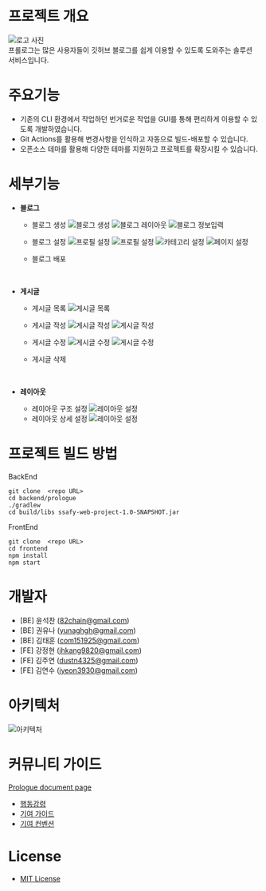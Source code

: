 # **프로젝트 개요**

![로고 사진](./README.assets/%EB%9E%9C%EB%94%A9.png) <br>
프롤로그는 많은 사용자들이 깃허브 블로그를 쉽게 이용할 수 있도록 도와주는 솔루션 서비스입니다. </br>

# **주요기능**

- 기존의 CLI 환경에서 작업하던 번거로운 작업을 GUI를 통해 편리하게 이용할 수 있도록 개발하였습니다.
- Git Actions를 활용해 변경사항을 인식하고 자동으로 빌드-배포할 수 있습니다.
- 오픈소스 테마를 활용해 다양한 테마를 지원하고 프로젝트를 확장시킬 수 있습니다.

# **세부기능**

- **블로그**

  - 블로그 생성
    ![블로그 생성](./README.assets/%EB%B8%94%EB%A1%9C%EA%B7%B8%20%EC%83%9D%EC%84%B1.png)
    ![블로그 레이아웃](./README.assets/%EB%B8%94%EB%A1%9C%EA%B7%B8%20%EC%83%9D%EC%84%B1%20-%20%EB%A0%88%EC%9D%B4%EC%95%84%EC%9B%83.png)
    ![블로그 정보입력](./README.assets/%EB%B8%94%EB%A1%9C%EA%B7%B8%20%EC%83%9D%EC%84%B1%20-%20%EC%A0%95%EB%B3%B4%EC%9E%85%EB%A0%A5.png)
  - 블로그 설정
    ![프로필 설정](./README.assets/%ED%94%84%EB%A1%9C%ED%95%84%EC%84%A4%EC%A0%951.png)
    ![프로필 설정](./README.assets/%ED%94%84%EB%A1%9C%ED%95%84%EC%84%A4%EC%A0%952.png)
    ![카테고리 설정](./README.assets/%EC%B9%B4%ED%85%8C%EA%B3%A0%EB%A6%AC%20%EC%84%A4%EC%A0%95.png)
    ![페이지 설정](./README.assets/%ED%8E%98%EC%9D%B4%EC%A7%80%20%EC%84%A4%EC%A0%95.png)
  - 블로그 배포

    </br>

- **게시글**

  - 게시글 목록
    ![게시글 목록](./README.assets/%EA%B2%8C%EC%8B%9C%EA%B8%80%20%EB%AA%A9%EB%A1%9D.png)
  - 게시글 작성
    ![게시글 작성](./README.assets/%EA%B2%8C%EC%8B%9C%EA%B8%80%20%EC%9E%91%EC%84%B1.png)
    ![게시글 작성](./README.assets/%EA%B2%8C%EC%8B%9C%EA%B8%80%20%EC%9E%91%EC%84%B12.png)
  - 게시글 수정
    ![게시글 수정](./README.assets/%EA%B2%8C%EC%8B%9C%EA%B8%80%20%EC%88%98%EC%A0%95.png)
    ![게시글 수정](./README.assets/%EA%B2%8C%EC%8B%9C%EA%B8%80%20%EC%88%98%EC%A0%952.png)
  - 게시글 삭제

    </br>

- **레이아웃**

  - 레이아웃 구조 설정
    ![레이아웃 설정](./README.assets/%EB%A0%88%EC%9D%B4%EC%95%84%EC%9B%83%20%EC%84%A4%EC%A0%95.png)
  - 레이아웃 상세 설정
    ![레이아웃 설정](./README.assets/%EC%84%B8%EB%B6%80%EB%A0%88%EC%9D%B4%EC%95%84%EC%9B%83%20%EC%84%A4%EC%A0%95.png)
    </br>

# 프로젝트 빌드 방법

BackEnd

```
git clone  <repo URL>
cd backend/prologue
./gradlew
cd build/libs ssafy-web-project-1.0-SNAPSHOT.jar
```

FrontEnd

```
git clone  <repo URL>
cd frontend
npm install
npm start
```

# 개발자

- [BE] 윤석찬 (82chain@gmail.com)
- [BE] 권유나 (yunaghgh@gmail.com)
- [BE] 김태훈 (com151925@gmail.com)
- [FE] 강정현 (jhkang9820@gmail.com)
- [FE] 김주연 (dustn4325@gmail.com)
- [FE] 김연수 (jyeon3930@gmail.com)

# 아키텍처

![아키텍처](/README.assets/%EC%95%84%ED%82%A4%ED%85%8D%EC%B2%98.png)

# 커뮤니티 가이드

[Prologue document page](https://prologue-docs.site/docs/template/get-started/introduction)

- [행동강령](./Docs/contributorCovenant.md)
- [기여 가이드](./Docs/contributionGuide.md)
- [기여 컨벤션](./Docs/contributionConvention.md)

# License

- [MIT License](./LICENSE)
